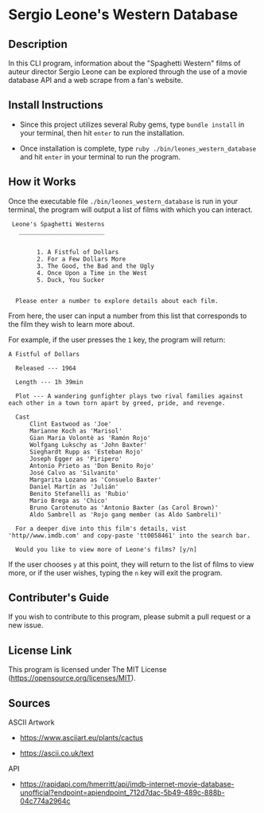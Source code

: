 # Sergio Leone's Western Database

## Description

In this CLI program, information about the "Spaghetti Western" films of auteur director Sergio Leone can be explored through the use of a movie database API and a web scrape from a fan's website. 

## Install Instructions

- Since this project utilizes several Ruby gems, type `bundle install` in your terminal, then hit `enter` to run the installation.

- Once installation is complete, type `ruby ./bin/leones_western_database` and hit `enter` in your terminal to run the program.

## How it Works

Once the executable file `./bin/leones_western_database` is run in your terminal, the program will output a list of films with which you can interact.

```
 Leone's Spaghetti Westerns
   ________________________ 


        1. A Fistful of Dollars 
        2. For a Few Dollars More 
        3. The Good, the Bad and the Ugly 
        4. Once Upon a Time in the West 
        5. Duck, You Sucker 


  Please enter a number to explore details about each film.
```

From here, the user can input a number from this list that corresponds to the film they wish to learn more about.

For example, if the user presses the `1` key, the program will return:

```
A Fistful of Dollars 

  Released --- 1964

  Length --- 1h 39min

  Plot --- A wandering gunfighter plays two rival families against each other in a town torn apart by greed, pride, and revenge.

  Cast
      Clint Eastwood as 'Joe'
      Marianne Koch as 'Marisol'
      Gian Maria Volontè as 'Ramón Rojo'
      Wolfgang Lukschy as 'John Baxter'
      Sieghardt Rupp as 'Esteban Rojo'
      Joseph Egger as 'Piripero'
      Antonio Prieto as 'Don Benito Rojo'
      José Calvo as 'Silvanito'
      Margarita Lozano as 'Consuelo Baxter'
      Daniel Martín as 'Julián'
      Benito Stefanelli as 'Rubio'
      Mario Brega as 'Chico'
      Bruno Carotenuto as 'Antonio Baxter (as Carol Brown)'
      Aldo Sambrell as 'Rojo gang member (as Aldo Sambreli)'

  For a deeper dive into this film's details, vist 'http//www.imdb.com' and copy-paste 'tt0058461' into the search bar.

  Would you like to view more of Leone's films? [y/n]
```

If the user chooses `y` at this point, they will return to the list of films to view more, or if the user wishes, typing the `n` key will exit the program.

## Contributer's Guide

If you wish to contribute to this program, please submit a pull request or a new issue. 

## License Link

This program is licensed under The MIT License (https://opensource.org/licenses/MIT).

## Sources

ASCII Artwork

- https://www.asciiart.eu/plants/cactus

- https://ascii.co.uk/text

API

- https://rapidapi.com/hmerritt/api/imdb-internet-movie-database-unofficial?endpoint=apiendpoint_712d7dac-5b49-489c-888b-04c774a2964c

